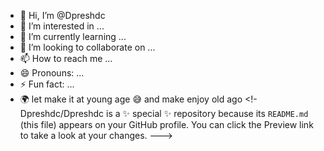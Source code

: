 - 👋 Hi, I’m @Dpreshdc
- 👀 I’m interested in ...
- 🌱 I’m currently learning ...
- 💞️ I’m looking to collaborate on ...
- 📫 How to reach me ...
- 😄 Pronouns: ...
- ⚡ Fun fact: ...
- 🌍 let make it at young age 😅 and make enjoy old ago 
<!-
Dpreshdc/Dpreshdc is a ✨ special ✨ repository because its `README.md` (this file) appears on your GitHub profile.
You can click the Preview link to take a look at your changes.
--->
